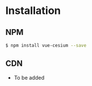 # Installation

## NPM

```bash
$ npm install vue-cesium --save
```

## CDN

- To be added

<!-- ```html
<script src="https://unpkg.com/vue-baidu-map"></script>
``` -->